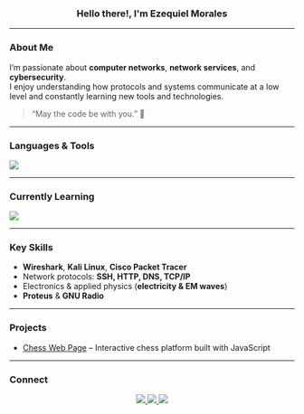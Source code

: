 <h3 align="center">Hello there!, I'm Ezequiel Morales</h3>

---

### About Me
I’m passionate about **computer networks**, **network services**, and **cybersecurity**.  
I enjoy understanding how protocols and systems communicate at a low level and constantly learning new tools and technologies.

> “May the code be with you.” 🌌

---

### Languages & Tools
<p align="left">
  <img src="https://skillicons.dev/icons?i=cpp,python,java,js,lua,html,css,vscode,git,express,nodejs,nginx,aws,ps,blender,postgres,mongodb,linux,windows,kali,ubuntu,docker" />
</p>

---

### Currently Learning
<p align="left">
  <img src="https://skillicons.dev/icons?i=docker,lua,kali"/>
</p>

---

### Key Skills
- **Wireshark**, **Kali Linux**, **Cisco Packet Tracer** 
- Network protocols: **SSH, HTTP, DNS, TCP/IP**  
- Electronics & applied physics (**electricity & EM waves**)  
- **Proteus** & **GNU Radio**  

---

### Projects
- [Chess Web Page](https://tusitio.com/ajedrez) – Interactive chess platform built with JavaScript

---

### Connect
<p align="center">
  <a href="https://discord.com/users/forcex" target="_blank">
    <img src="https://skillicons.dev/icons?i=discord" />
  </a>
  <a href="https://tryhackme.com/p/ForcexDev" target="_blank">
    <img src="https://img.shields.io/badge/TryHackMe-%23121212.svg?style=for-the-badge&logo=tryhackme&logoColor=red" />
  </a>
  <a href="https://leetcode.com/ForcexDev/" target="_blank">
    <img src="https://img.shields.io/badge/LeetCode-%23121212.svg?style=for-the-badge&logo=leetcode&logoColor=yellow" />
  </a>
</p>

